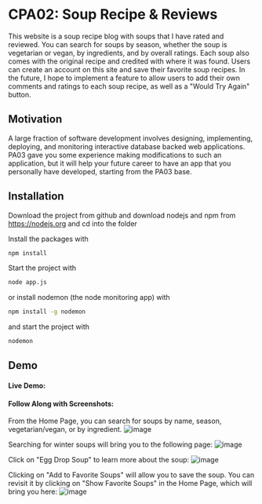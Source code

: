 # CPA02: Soup Recipe & Reviews

This website is a soup recipe blog with soups that I have rated and reviewed. You can search for soups by season, whether the soup is vegetarian or vegan, by ingredients, and by overall ratings. Each soup also comes with the original recipe and credited with where it was found. Users can create an account on this site and save their favorite soup recipes. In the future, I hope to implement a feature to allow users to add their own comments and ratings to each soup recipe, as well as a "Would Try Again" button.

## Motivation 
A large fraction of software development involves designing, implementing, deploying, and monitoring interactive database backed web applications.  PA03 gave you some experience making modifications to such an application, but it will help your future career to have an app that you personally have developed, starting from the PA03 base.

## Installation
Download the project from github and download nodejs and npm from https://nodejs.org
and cd into the folder

Install the packages with
``` bash
npm install
```
Start the project with
``` bash
node app.js
```
or install nodemon (the node monitoring app) with
``` bash
npm install -g nodemon
```
and start the project with
``` bash
nodemon
```

## Demo
#### Live Demo:

#### Follow Along with Screenshots:
From the Home Page, you can search for soups by name, season, vegetarian/vegan, or by ingredient.
![image](https://user-images.githubusercontent.com/83798182/167351474-3d10cb20-9459-4337-88dd-d9379fe524b5.png)

Searching for winter soups will bring you to the following page:
![image](https://user-images.githubusercontent.com/83798182/167352391-433f84ae-018b-457e-ac81-8436c7ea6f63.png)

Click on "Egg Drop Soup" to learn more about the soup:
![image](https://user-images.githubusercontent.com/83798182/167351825-3686e9d6-bdff-4891-a272-ec05389a6322.png)

Clicking on "Add to Favorite Soups" will allow you to save the soup. You can revisit it by clicking on "Show Favorite Soups" in the Home Page, which will bring you here:
![image](https://user-images.githubusercontent.com/83798182/167352636-b6caeb2f-82f1-4d29-8eaf-58f3b20e5b8a.png)

